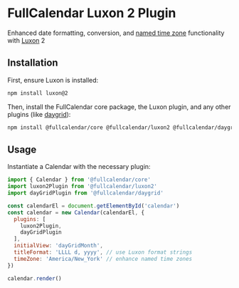 
# FullCalendar Luxon 2 Plugin

Enhanced date formatting, conversion, and [named time zone](https://fullcalendar.io/docs/timeZone#named-time-zones) functionality with [Luxon](https://moment.github.io/luxon/) 2

## Installation

First, ensure Luxon is installed:

```sh
npm install luxon@2
```

Then, install the FullCalendar core package, the Luxon plugin, and any other plugins (like [daygrid](https://fullcalendar.io/docs/month-view)):

```sh
npm install @fullcalendar/core @fullcalendar/luxon2 @fullcalendar/daygrid
```

## Usage

Instantiate a Calendar with the necessary plugin:

```js
import { Calendar } from '@fullcalendar/core'
import luxon2Plugin from '@fullcalendar/luxon2'
import dayGridPlugin from '@fullcalendar/daygrid'

const calendarEl = document.getElementById('calendar')
const calendar = new Calendar(calendarEl, {
  plugins: [
    luxon2Plugin,
    dayGridPlugin
  ],
  initialView: 'dayGridMonth',
  titleFormat: 'LLLL d, yyyy', // use Luxon format strings
  timeZone: 'America/New_York' // enhance named time zones
})

calendar.render()
```
